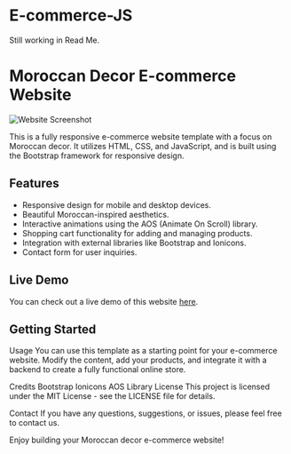 # E-commerce-JS

Still working in Read Me.

# Moroccan Decor E-commerce Website

![Website Screenshot](./screenshot.png)

This is a fully responsive e-commerce website template with a focus on Moroccan decor. It utilizes HTML, CSS, and JavaScript, and is built using the Bootstrap framework for responsive design.

## Features

- Responsive design for mobile and desktop devices.
- Beautiful Moroccan-inspired aesthetics.
- Interactive animations using the AOS (Animate On Scroll) library.
- Shopping cart functionality for adding and managing products.
- Integration with external libraries like Bootstrap and Ionicons.
- Contact form for user inquiries.

## Live Demo

You can check out a live demo of this website [here](https://your-demo-url.com).

## Getting Started

Usage
You can use this template as a starting point for your e-commerce website. Modify the content, add your products, and integrate it with a backend to create a fully functional online store.

Credits
Bootstrap
Ionicons
AOS Library
License
This project is licensed under the MIT License - see the LICENSE file for details.

Contact
If you have any questions, suggestions, or issues, please feel free to contact us.

Enjoy building your Moroccan decor e-commerce website!
